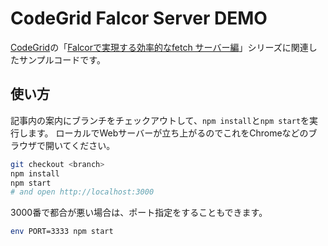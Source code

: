 # CodeGrid Falcor Server DEMO

[CodeGrid](https://app.codegrid.net/)の「[Falcorで実現する効率的なfetch サーバー編](https://app.codegrid.net/series/2016-falcor-server-side)」シリーズに関連したサンプルコードです。

## 使い方

記事内の案内にブランチをチェックアウトして、`npm install`と`npm start`を実行します。
ローカルでWebサーバーが立ち上がるのでこれをChromeなどのブラウザで開いてください。

```sh
git checkout <branch>
npm install
npm start
# and open http://localhost:3000
```

3000番で都合が悪い場合は、ポート指定をすることもできます。

```sh
env PORT=3333 npm start
```
